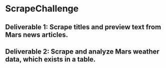 # ScrapeChallenge

## Deliverable 1: Scrape titles and preview text from Mars news articles.

## Deliverable 2: Scrape and analyze Mars weather data, which exists in a table.
